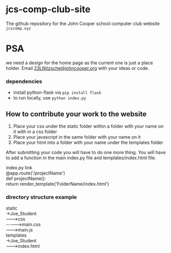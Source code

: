 # jcs-comp-club-site
The github repository for the John Cooper school computer club website<br>
<code>jcscomp.xyz</code>

# PSA
we need a design for the home page as the current one is just a place holder. Email 23LNitzsche@johncooper.org with your ideas or code.

### dependencies
* install python-flask via <code>pip install flask</code>
* to run locally, use <code>python index.py</code>

## How to contribute your work to the website
1. Place your css under the static folder within a folder with your name on it
   with in a css folder
2. Place your javascript in the same folder with your name on it
3. Place your html into a folder with your name under the templates folder

After submitting your code you will have to do one more thing. You will have to
add a function in the main index.py file and templates/index.html file.

<!--
index.html link<br>
<a href="/projectName"><h2>Name</h2></a><br>
-->

index.py link<br>
@app.route('/projectName')<br>
def projectName():<br>
    return render_template('FolderName/index.html')<br>

### directory structure example
static<br>
->Joe_Student<br>
--->css<br>
----->main.css<br>
--->main.js<br>
templates<br>
->Joe_Student<br>
--->index.html<br>
